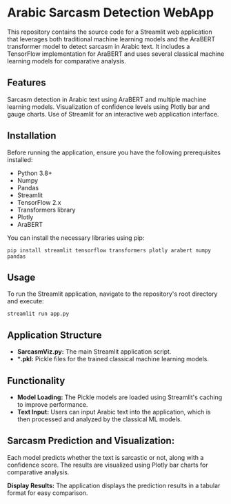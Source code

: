 # Arabic Sarcasm Detection WebApp
This repository contains the source code for a Streamlit web application that leverages both traditional machine learning models and the AraBERT transformer model to detect sarcasm in Arabic text. It includes a TensorFlow implementation for AraBERT and uses several classical machine learning models for comparative analysis.

## Features
Sarcasm detection in Arabic text using AraBERT and multiple machine learning models.
Visualization of confidence levels using Plotly bar and gauge charts.
Use of Streamlit for an interactive web application interface.
## Installation
Before running the application, ensure you have the following prerequisites installed:

- Python 3.8+
- Numpy
- Pandas
- Streamlit
- TensorFlow 2.x
- Transformers library
- Plotly
- AraBERT

You can install the necessary libraries using pip:
```
pip install streamlit tensorflow transformers plotly arabert numpy pandas
```
## Usage
To run the Streamlit application, navigate to the repository's root directory and execute:

```
streamlit run app.py
```
## Application Structure
- **SarcasmViz.py:** The main Streamlit application script.
- ***.pkl:** Pickle files for the trained classical machine learning models.
## Functionality
- **Model Loading:** The Pickle models are loaded using Streamlit's caching to improve performance.
- **Text Input:** Users can input Arabic text into the application, which is then processed and analyzed by the classical ML models.

## Sarcasm Prediction and Visualization:

Each model predicts whether the text is sarcastic or not, along with a confidence score.
The results are visualized using Plotly bar charts for comparative analysis.

**Display Results:** The application displays the prediction results in a tabular format for easy comparison.
